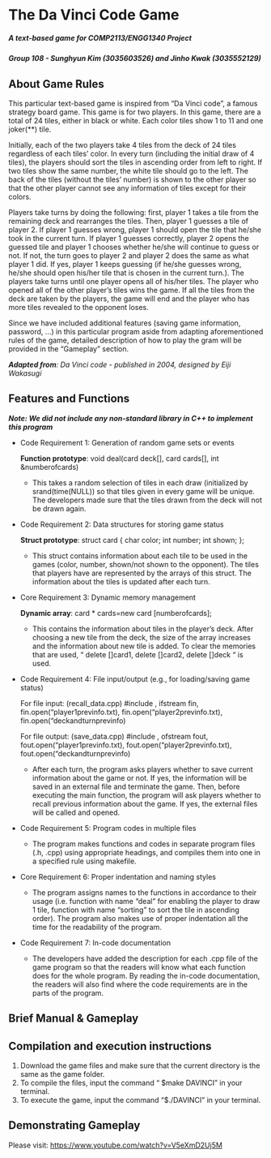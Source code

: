 # The Da Vinci Code Game
##### *A text-based game for COMP2113/ENGG1340 Project*
##### *Group 108 - Sunghyun Kim (3035603526) and Jinho Kwak (3035552129)*

## About Game Rules
This particular text-based game is inspired from “Da Vinci code”, a famous strategy board game. 
This game is for two players. In this game, there are a total of 24 tiles, either in black or white. 
Each color tiles show 1 to 11 and one joker(**) tile.


Initially, each of the two players take 4 tiles from the deck of 24 tiles regardless of each tiles’ color. 
In every turn (including the initial draw of 4 tiles), the players should sort the tiles in ascending order from left to right. 
If two tiles show the same number, the white tile should go to the left. The back of the tiles (without the tiles’ number) is
shown to the other player so that the other player cannot see any information of tiles except for their colors.


Players take turns by doing the following: first, player 1 takes a tile from the remaining deck and rearranges the tiles. 
Then, player 1 guesses a tile of player 2. If player 1 guesses wrong, player 1 should open the tile that he/she took 
in the current turn. If player 1 guesses correctly, player 2 opens the guessed tile and player 1 chooses whether he/she 
will continue to guess or not. If not, the turn goes to player 2 and player 2 does the same as what player 1 did. 
If yes, player 1 keeps guessing (if he/she guesses wrong, he/she should open his/her tile that is chosen in the current turn.).
The players take turns until one player opens all of his/her tiles. The player who opened all of the other player’s tiles wins
the game. If all the tiles from the deck are taken by the players, the game will end and the player who has more tiles revealed
to the opponent loses.


Since we have included additional features (saving game information, password, …) in this particular program aside 
from adapting aforementioned rules of the game, detailed description of how to play the gram will be provided in the 
“Gameplay” section.


***Adapted from**: Da Vinci code - published in 2004, designed by Eiji Wakasugi*

## Features and Functions
***Note: We did not include any non-standard library in C++ to implement this program***

- Code Requirement 1: Generation of random game sets or events

  **Function prototype**: void deal(card deck[], card cards[], int &numberofcards)
  - This takes a random selection of tiles in each draw (initialized by srand(time(NULL)) so that tiles given in every game 
will be unique. The developers made sure that the tiles drawn from the deck will not be drawn again. 
 
- Code Requirement 2: Data structures for storing game status

  **Struct prototype**: struct card { char color; int number; int shown; };
  - This struct contains information about each tile to be used in the games (color, number, shown/not shown to the opponent). The tiles that players have are represented by the arrays of this struct. The information about the tiles is updated after each turn.
 
- Core Requirement 3: Dynamic memory management

  **Dynamic array**: card * cards=new card [numberofcards];
  - This contains the information about tiles in the player’s deck. After choosing a new tile from the deck, the size of the array increases and the information about new tile is added.
To clear the memories that are used, “ delete []card1, delete []card2, delete []deck “ is used.
 
- Code Requirement 4: File input/output (e.g., for loading/saving game status)

  For file input: (recall_data.cpp) #include <fstream>, ifstream fin, fin.open(“player1previnfo.txt), fin.open(“player2previnfo.txt), fin.open(“deckandturnprevinfo)

  For file output: (save_data.cpp) #include <fstream>, ofstream fout, fout.open(“player1previnfo.txt), fout.open(“player2previnfo.txt), fout.open(“deckandturnprevinfo)

  - After each turn, the program  asks players whether to save current information about the game or not. If yes, the information will be saved in an external file and terminate the game. Then, before executing the main function, the program will ask players whether to recall previous information about the game. If yes, the external files will be called and opened.
 
- Code Requirement 5: Program codes in multiple files

  - The program makes functions and codes in separate program files (.h, .cpp) using appropriate headings, and compiles them into one in a specified rule using makefile.
 
- Core Requirement 6: Proper indentation and naming styles

  - The program assigns names to the functions in accordance to their usage (i.e. function with name “deal” for enabling the player to draw 1 tile, function with name “sorting” to sort the tile in ascending order). The program also makes use of proper indentation all the time for the readability of the program.
 
- Code Requirement 7: In-code documentation

  - The developers have added the description for each .cpp file of the game program so that the readers will know what each function does for the whole program. By reading the in-code documentation, the readers will also find where the code requirements are in the parts of the program.

## Brief Manual & Gameplay

## Compilation and execution instructions
1. Download the game files and make sure that the current directory is the same as the game folder.
2. To compile the files, input the command “ $make DAVINCI” in your terminal.
2. To execute the game, input the command “$./DAVINCI” in your terminal.

## Demonstrating Gameplay
Please visit: 
https://www.youtube.com/watch?v=V5eXmD2Uj5M

